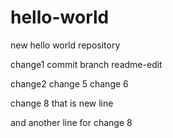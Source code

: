 # hello-world
new hello world repository

change1
commit branch readme-edit

change2
change 5
change 6

change 8 that is new line

and another line for change 8